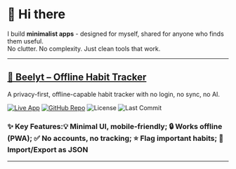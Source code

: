 # 👋 Hi there

I build **minimalist apps** - designed for myself, shared for anyone who finds them useful.  
No clutter. No complexity. Just clean tools that work.

---

## [🐝 Beelyt – Offline Habit Tracker](https://austinwin.github.io/beelyt/)

A privacy-first, offline-capable habit tracker with no login, no sync, no AI.

[![Live App](https://img.shields.io/badge/Open-App-green)](https://austinwin.github.io/beelyt/)
[![GitHub Repo](https://img.shields.io/badge/View-Code-blue)](https://github.com/austinwin/beelyt)
![License](https://img.shields.io/github/license/austinwin/beelyt)
![Last Commit](https://img.shields.io/github/last-commit/austinwin/beelyt)  
### ✨ Key Features:**💡 Minimal UI, mobile-friendly; 🔒 Works offline (PWA); ✅ No accounts, no tracking; ⭐ Flag important habits; 🔁 Import/Export as JSON**
---
